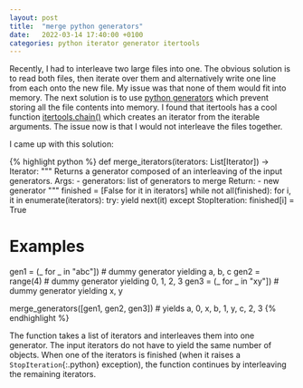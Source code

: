 ```yaml
---
layout: post
title:  "merge python generators"
date:   2022-03-14 17:40:00 +0100
categories: python iterator generator itertools
---
```


Recently, I had to interleave two large files into one. The obvious solution is to read both files, then iterate over them and alternatively write one line from each onto the new file. My issue was that none of them would fit into memory. The next solution is to use [python generators][python-generator] which prevent storing all the file contents into memory. I found that itertools has a cool function [itertools.chain()][python-chain] which creates an iterator from the iterable arguments. The issue now is that I would not interleave the files together.

I came up with this solution:

{% highlight python %}
def merge_iterators(iterators: List[Iterator]) -> Iterator:
  """
  Returns a generator composed of an interleaving of the input generators.
  Args:
    - generators: list of generators to merge
  Return:
    - new generator
  """
  finished = [False for it in iterators]
  while not all(finished):
      for i, it in enumerate(iterators):
          try:
              yield next(it)
          except StopIteration:
              finished[i] = True

# Examples
gen1 = (_ for _ in "abc"]) # dummy generator yielding a, b, c
gen2 = range(4) # dummy generator yielding 0, 1, 2, 3
gen3 = (_ for _ in "xy"]) # dummy generator yielding x, y

merge_generators([gen1, gen2, gen3]) # yields a, 0, x, b, 1, y, c, 2, 3
{% endhighlight %}

The function takes a list of iterators and interleaves them into one generator. The input iterators do not have to yield the same number of objects. When one of the iterators is finished (when it raises a `StopIteration`{:.python} exception), the function continues by interleaving the remaining iterators.

[python-generator]: https://docs.python.org/3/glossary.html#term-generator
[python-chain]: https://docs.python.org/3/library/itertools.html#itertools.chain

